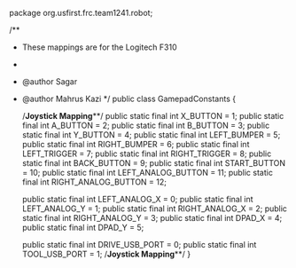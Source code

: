 package org.usfirst.frc.team1241.robot;

/**
 *	These mappings are for the Logitech F310
 *
 * @author Sagar
 * @author Mahrus Kazi
 */
public class GamepadConstants {
    
    /******************************Joystick Mapping********************************/
    public static final int X_BUTTON                        = 1;
    public static final int A_BUTTON                        = 2;
    public static final int B_BUTTON                        = 3;
    public static final int Y_BUTTON                        = 4;
    public static final int LEFT_BUMPER                     = 5;
    public static final int RIGHT_BUMPER                    = 6;
    public static final int LEFT_TRIGGER                    = 7;
    public static final int RIGHT_TRIGGER                   = 8;
    public static final int BACK_BUTTON                     = 9;
    public static final int START_BUTTON                    = 10;
    public static final int LEFT_ANALOG_BUTTON              = 11;
    public static final int RIGHT_ANALOG_BUTTON             = 12;
    
    public static final int LEFT_ANALOG_X                   = 0;
    public static final int LEFT_ANALOG_Y                   = 1;
    public static final int RIGHT_ANALOG_X                  = 2;
    public static final int RIGHT_ANALOG_Y                  = 3;
    public static final int DPAD_X                          = 4;
    public static final int DPAD_Y                          = 5;
    
    public static final int DRIVE_USB_PORT                  = 0;
    public static final int TOOL_USB_PORT                   = 1;
/******************************Joystick Mapping********************************/
}
